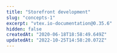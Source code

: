 ```yaml
---
title: "Storefront development"
slug: "concepts-1"
excerpt: "vtex.io-documentation@0.35.6"
hidden: false
createdAt: "2020-06-18T18:58:49.649Z"
updatedAt: "2022-10-25T14:58:20.072Z"
---
```

